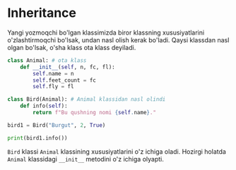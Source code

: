 # Inheritance

Yangi yozmoqchi bo'lgan klassimizda biror klassning xususiyatlarini
o'zlashtirmoqchi bo'lsak, undan nasl olish kerak bo'ladi. Qaysi klassdan
nasl olgan bo'lsak, o'sha klass ota klass deyiladi.

```python {7}
class Animal: # ota klass
    def __init__(self, n, fc, fl):
        self.name = n
        self.feet_count = fc
        self.fly = fl

class Bird(Animal): # Animal klassidan nasl olindi
    def info(self):
        return f"Bu qushning nomi {self.name}."

bird1 = Bird("Burgut", 2, True)

print(bird1.info())
```

`Bird` klassi `Animal` klassining xususiyatlarini o'z ichiga oladi. Hozirgi
holatda `Animal` klassidagi `__init__` metodini o'z ichiga olyapti.
